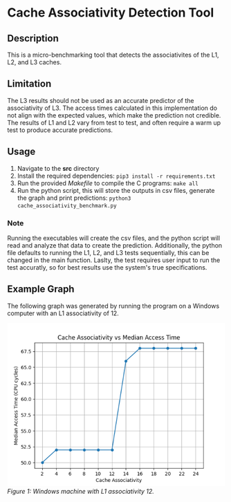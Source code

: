 # Cache Associativity Detection Tool

## Description
This is a micro-benchmarking tool that detects the associativites of the L1, L2, and L3 caches. 

## Limitation 
The L3 results should not be used as an accurate predictor of the associativity of L3. The access times calculated in this implementation do not align with the expected values, which make the prediction not credible. The results of L1 and L2 vary from test to test, and often require a warm up test to produce accurate predictions. 

## Usage
1. Navigate to the **src** directory
2. Install the required dependencies: `pip3 install -r requirements.txt`
3. Run the provided *Makefile* to compile the C programs: `make all`
4. Run the python script, this will store the outputs in csv files\, generate the graph and print predictions: `python3 cache_associativity_benchmark.py`

### Note
Running the executables will create the csv files, and the python script will read and analyze that data to create the prediction. Additionally, the python file defaults to running the L1, L2, and L3 tests sequentially, this can be changed in the main function. Laslty, the test requires user input to run the test accuratly, so for best results use the system's true specifications.

## Example Graph

The following graph was generated by running the program on a Windows computer with an L1 associativity of 12.

![Windows machine with L1 associativity 12](example_graph/example_L1_output.png)
*Figure 1: Windows machine with L1 associativity 12.*

